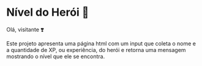 # Nível do Herói :dizzy:

Olá, visitante :heavy_heart_exclamation:

Este projeto apresenta uma página html com um input que coleta o nome e a quantidade de XP, ou experiência, do herói e retorna uma mensagem mostrando o nível que ele se encontra.